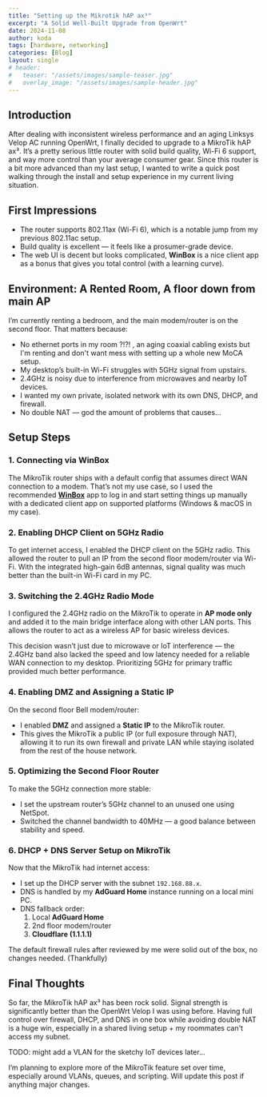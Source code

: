 ```yaml
---
title: "Setting up the Mikrotik hAP ax³"
excerpt: "A Solid Well-Built Upgrade from OpenWrt"
date: 2024-11-08
author: koda
tags: [hardware, networking]
categories: [Blog]
layout: single
# header:
#   teaser: "/assets/images/sample-teaser.jpg"
#   overlay_image: "/assets/images/sample-header.jpg"
---
```


## Introduction

After dealing with inconsistent wireless performance and an aging Linksys Velop AC running OpenWrt, I finally decided to upgrade to a MikroTik hAP ax³. It’s a pretty serious little router with solid build quality, Wi-Fi 6 support, and way more control than your average consumer gear. Since this router is a bit more advanced than my last setup, I wanted to write a quick post walking through the install and setup experience in my current living situation.

## First Impressions

- The router supports 802.11ax (Wi-Fi 6), which is a notable jump from my previous 802.11ac setup.
- Build quality is excellent — it feels like a prosumer-grade device.
- The web UI is decent but looks complicated, **WinBox** is a nice client app as a bonus that gives you total control (with a learning curve).

## Environment: A Rented Room, A floor down from main AP
 
I’m currently renting a bedroom, and the main modem/router is on the second floor. That matters because:

- No ethernet ports in my room ?!?! , an aging coaxial cabling exists but I'm renting and don't want mess with setting up a whole new MoCA setup.
- My desktop’s built-in Wi-Fi struggles with 5GHz signal from upstairs.
- 2.4GHz is noisy due to interference from microwaves and nearby IoT devices.
- I wanted my own private, isolated network with its own DNS, DHCP, and firewall.
- No double NAT — god the amount of problems that causes...

## Setup Steps

### 1. Connecting via WinBox

The MikroTik router ships with a default config that assumes direct WAN connection to a modem. That’s not my use case, so I used the recommended [**WinBox**](https://mikrotik.com/download) app to log in and start setting things up manually with a dedicated client app on supported platforms (Windows & macOS in my case).

### 2. Enabling DHCP Client on 5GHz Radio

To get internet access, I enabled the DHCP client on the 5GHz radio. This allowed the router to pull an IP from the second floor modem/router via Wi-Fi. With the integrated high-gain 6dB antennas, signal quality was much better than the built-in Wi-Fi card in my PC.

### 3. Switching the 2.4GHz Radio Mode

I configured the 2.4GHz radio on the MikroTik to operate in **AP mode only** and added it to the main bridge interface along with other LAN ports. This allows the router to act as a wireless AP for basic wireless devices.

This decision wasn’t just due to microwave or IoT interference — the 2.4GHz band also lacked the speed and low latency needed for a reliable WAN connection to my desktop. Prioritizing 5GHz for primary traffic provided much better performance.

### 4. Enabling DMZ and Assigning a Static IP

On the second floor Bell modem/router:

- I enabled **DMZ** and assigned a **Static IP** to the MikroTik router.
- This gives the MikroTik a public IP (or full exposure through NAT), allowing it to run its own firewall and private LAN while staying isolated from the rest of the house network.

### 5. Optimizing the Second Floor Router

To make the 5GHz connection more stable:

- I set the upstream router’s 5GHz channel to an unused one using NetSpot.
- Switched the channel bandwidth to 40MHz — a good balance between stability and speed.

### 6. DHCP + DNS Server Setup on MikroTik

Now that the MikroTik had internet access:

- I set up the DHCP server with the subnet `192.168.88.x`.
- DNS is handled by my **AdGuard Home** instance running on a local mini PC.
- DNS fallback order:
  1. Local **AdGuard Home**
  2. 2nd floor modem/router
  3. **Cloudflare (1.1.1.1)**

The default firewall rules after reviewed by me were solid out of the box, no changes needed. (Thankfully)

## Final Thoughts

So far, the MikroTik hAP ax³ has been rock solid. Signal strength is significantly better than the OpenWrt Velop I was using before. Having full control over firewall, DHCP, and DNS in one box while avoiding double NAT is a huge win, especially in a shared living setup + my roommates can't access my subnet. 

TODO: might add a VLAN for the sketchy IoT devices later...

I’m planning to explore more of the MikroTik feature set over time, especially around VLANs, queues, and scripting. Will update this post if anything major changes.
